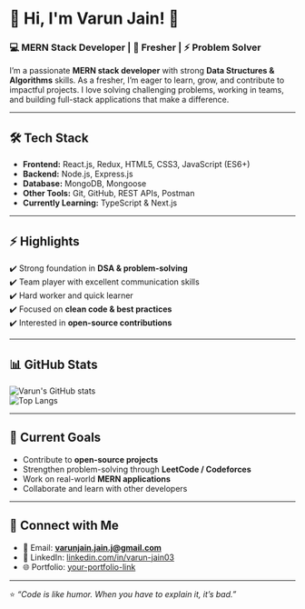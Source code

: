 # 🚀 Hi, I'm Varun Jain! 👋  

### 💻 MERN Stack Developer | 🌱 Fresher | ⚡ Problem Solver  

I’m a passionate **MERN stack developer** with strong **Data Structures & Algorithms** skills. As a fresher, I’m eager to learn, grow, and contribute to impactful projects. I love solving challenging problems, working in teams, and building full-stack applications that make a difference.  

---

## 🛠️ Tech Stack  
- **Frontend:** React.js, Redux, HTML5, CSS3, JavaScript (ES6+)  
- **Backend:** Node.js, Express.js  
- **Database:** MongoDB, Mongoose  
- **Other Tools:** Git, GitHub, REST APIs, Postman  
- **Currently Learning:** TypeScript & Next.js  

---

## ⚡ Highlights  
✔️ Strong foundation in **DSA & problem-solving**  
✔️ Team player with excellent communication skills  
✔️ Hard worker and quick learner  
✔️ Focused on **clean code & best practices**  
✔️ Interested in **open-source contributions**  

---

## 📊 GitHub Stats  
![Varun's GitHub stats](https://github-readme-stats.vercel.app/api?username=varun-jain03&show_icons=true&theme=radical)  
![Top Langs](https://github-readme-stats.vercel.app/api/top-langs/?username=varun-jain03&layout=compact&theme=radical)  

---

## 🌱 Current Goals  
- Contribute to **open-source projects**  
- Strengthen problem-solving through **LeetCode / Codeforces**  
- Work on real-world **MERN applications**  
- Collaborate and learn with other developers  

---

## 🤝 Connect with Me  
- 📧 Email: **varunjain.jain.j@gmail.com**  
- 💼 LinkedIn: [linkedin.com/in/varun-jain03](https://www.linkedin.com/in/varun-jain-6b088b286/)  
- 🌐 Portfolio: [your-portfolio-link](https://varunjains-portfolio.netlify.app/)  

---

⭐ *“Code is like humor. When you have to explain it, it’s bad.”*  
